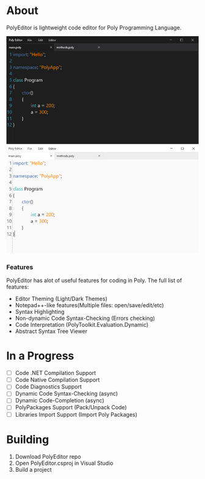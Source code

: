 # About
PolyEditor is lightweight code editor for Poly Programming Language.


![Dark Theme SS](https://raw.githubusercontent.com/PolyLanguage/PolyEditor/master/docs/img/darktheme.PNG)
![Light Theme SS](https://raw.githubusercontent.com/PolyLanguage/PolyEditor/master/docs/img/lighttheme.PNG)
### Features
PolyEditor has alot of useful features for coding in Poly. The full list of features:
- Editor Theming (Light/Dark Themes)
- Notepad++-like features(Multiple files: open/save/edit/etc)
- Syntax Highlighting
- Non-dynamic Code Syntax-Checking (Errors checking)
- Code Interpretation (PolyToolkit.Evaluation.Dynamic)
- Abstract Syntax Tree Viewer
# In a Progress
- [ ] Code .NET Compilation Support
- [ ] Code Native Compilation Support
- [ ] Code Diagnostics Support
- [ ] Dynamic Code Syntax-Checking (async)
- [ ] Dynamic Code-Completion (async)
- [ ] PolyPackages Support (Pack/Unpack Code)
- [ ] Libraries Import Support (Import Poly Packages)
# Building
1. Download PolyEditor repo
2. Open PolyEditor.csproj in Visual Studio
3. Build a project
